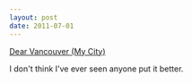 ```yaml
---
layout: post
date: 2011-07-01
---
```


[Dear Vancouver (My City)](https://www.youtube.com/watch?v=H2ZnTEWQqLg)

I don't think I've ever seen anyone put it better.
